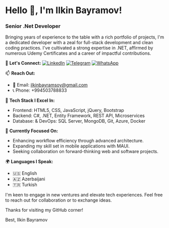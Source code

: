 # Hello 👋, I'm Ilkin Bayramov!

### Senior .Net Developer

Bringing years of experience to the table with a rich portfolio of projects, I'm a dedicated developer with a zeal for full-stack development and clean coding practices. I've cultivated a strong expertise in .NET, affirmed by numerous Udemy Certificates and a career of impactful contributions.

🔗 **Let's Connect:**
[![LinkedIn](https://img.shields.io/badge/LinkedIn-Ilkin_Bayramov-blue)](https://www.linkedin.com/in/ilkin-bayram/)
[![Telegram](https://img.shields.io/badge/Telegram-bayramov__officially-blue)](https://t.me/bayramov_officially)
[![WhatsApp](https://img.shields.io/badge/WhatsApp-+994503788833-green)](https://api.whatsapp.com/send?phone=994503788833)

📫 **Reach Out:**
- 📧 Email: ilkinbayramsoy@gmail.com
- 📞 Phone: +994503788833

💼 **Tech Stack I Excel In:**
- Frontend: HTML5, CSS, JavaScript, jQuery, Bootstrap
- Backend: C#, .NET, Entity Framework, REST API, Microservices
- Database: & DevOps: SQL Server, MongoDB, Git, Azure, Docker

🌟 **Currently Focused On:**
- Enhancing workflow efficiency through advanced architecture.
- Expanding my skill set in mobile applications with MAUI.
- Seeking collaboration on forward-thinking web and software projects.

🌍 **Languages I Speak:**
- 🇺🇸 English
- 🇦🇿 Azerbaijani
- 🇹🇷 Turkish

I'm keen to engage in new ventures and elevate tech experiences. Feel free to reach out for collaboration or to exchange ideas.

Thanks for visiting my GitHub corner!

Best,
Ilkin Bayramov
